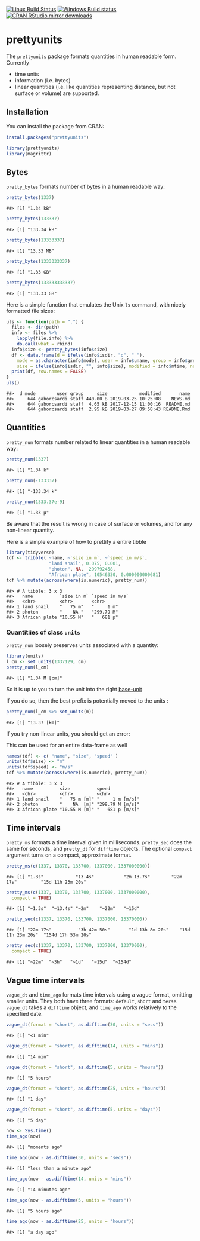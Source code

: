 


[![Linux Build Status](https://travis-ci.org/r-lib/prettyunits.svg?branch=master)](https://travis-ci.org/r-lib/prettyunits)
[![Windows Build status](https://ci.appveyor.com/api/projects/status/github/r-lib/prettyunits?svg=true)](https://ci.appveyor.com/project/gaborcsardi/prettyunits)
[![CRAN RStudio mirror downloads](http://cranlogs.r-pkg.org/badges/prettyunits)](https://CRAN.R-project.org/package=prettyunits)

# prettyunits

The `prettyunits` package formats quantities in human readable form. Currently
- time units 
- information (i.e. bytes) 
- linear quantities (i.e. like quantities representing distance, but not surface or volume)
are supported.

## Installation

You can install the package from CRAN:


```r
install.packages("prettyunits")
```


```r
library(prettyunits)
library(magrittr)
```

## Bytes

`pretty_bytes` formats number of bytes in a human readable way:


```r
pretty_bytes(1337)
```

```
##> [1] "1.34 kB"
```

```r
pretty_bytes(133337)
```

```
##> [1] "133.34 kB"
```

```r
pretty_bytes(13333337)
```

```
##> [1] "13.33 MB"
```

```r
pretty_bytes(1333333337)
```

```
##> [1] "1.33 GB"
```

```r
pretty_bytes(133333333337)
```

```
##> [1] "133.33 GB"
```

Here is a simple function that emulates the Unix `ls` command, with
nicely formatted file sizes:


```r
uls <- function(path = ".") {
  files <- dir(path)
  info <- files %>%
    lapply(file.info) %>%
    do.call(what = rbind)
  info$size <- pretty_bytes(info$size)
  df <- data.frame(d = ifelse(info$isdir, "d", " "),
	mode = as.character(info$mode), user = info$uname, group = info$grname,
    size = ifelse(info$isdir, "", info$size), modified = info$mtime, name = files)
  print(df, row.names = FALSE)
}
uls()
```

```
##>  d mode        user group     size            modified       name
##>     644 gaborcsardi staff 440.00 B 2019-03-25 10:25:08    NEWS.md
##>     644 gaborcsardi staff  4.65 kB 2017-12-15 11:00:16  README.md
##>     644 gaborcsardi staff  2.95 kB 2019-03-27 09:58:43 README.Rmd
```

## Quantities

`pretty_num` formats number related to linear quantities in a human readable way:

```r
pretty_num(1337)
```

```
##> [1] "1.34 k"
```

```r
pretty_num(-133337)
```

```
##> [1] "-133.34 k"
```

```r
pretty_num(1333.37e-9)
```

```
##> [1] "1.33 µ"
```
Be aware that the result is wrong in case of surface or volumes, and for any non-linear quantity.

Here is a simple example of how to prettify a entire tibble

```r
library(tidyverse)
tdf <- tribble( ~name, ~`size in m`, ~`speed in m/s`,
                "land snail", 0.075, 0.001,
                "photon", NA,  299792458,
                "African plate", 10546330, 0.000000000681)
tdf %>% mutate(across(where(is.numeric), pretty_num))
```

```
##> # A tibble: 3 x 3
##>   name          `size in m` `speed in m/s`
##>   <chr>         <chr>       <chr>         
##> 1 land snail    "   75 m"   "     1 m"    
##> 2 photon        "    NA "   "299.79 M"    
##> 3 African plate "10.55 M"   "   681 p"
```

### Quantitiies of class `units`

`pretty_num` loosely preserves units associated with a quantity: 

```r
library(units)
l_cm <- set_units(1337129, cm)
pretty_num(l_cm)
```

```
##> [1] "1.34 M [cm]"
```
So it is up to you to turn the unit into the right [base-unit](https://en.wikipedia.org/wiki/SI_base_unit)

If you do so, then the best prefix is potentially moved to the units : 

```r
pretty_num(l_cm %>% set_units(m))
```

```
##> [1] "13.37 [km]"
```

If you try non-linear units, you should get an error:



This can be used for an entire data-frame as well

```r
names(tdf) <- c( "name", "size", "speed" )
units(tdf$size) <- "m"
units(tdf$speed) <- "m/s"
tdf %>% mutate(across(where(is.numeric), pretty_num))
```

```
##> # A tibble: 3 x 3
##>   name          size          speed           
##>   <chr>         <chr>         <chr>           
##> 1 land snail    "   75 m [m]" "     1 m [m/s]"
##> 2 photon        "    NA  [m]" "299.79 M [m/s]"
##> 3 African plate "10.55 M [m]" "   681 p [m/s]"
```

## Time intervals

`pretty_ms` formats a time interval given in milliseconds. `pretty_sec` does
the same for seconds, and `pretty_dt` for `difftime` objects. The optional
`compact` argument turns on a compact, approximate format.


```r
pretty_ms(c(1337, 13370, 133700, 1337000, 1337000000))
```

```
##> [1] "1.3s"            "13.4s"           "2m 13.7s"        "22m 17s"         "15d 11h 23m 20s"
```

```r
pretty_ms(c(1337, 13370, 133700, 1337000, 1337000000),
  compact = TRUE)
```

```
##> [1] "~1.3s"  "~13.4s" "~2m"    "~22m"   "~15d"
```

```r
pretty_sec(c(1337, 13370, 133700, 1337000, 13370000))
```

```
##> [1] "22m 17s"          "3h 42m 50s"       "1d 13h 8m 20s"    "15d 11h 23m 20s"  "154d 17h 53m 20s"
```

```r
pretty_sec(c(1337, 13370, 133700, 1337000, 13370000),
  compact = TRUE)
```

```
##> [1] "~22m"  "~3h"   "~1d"   "~15d"  "~154d"
```

## Vague time intervals

`vague_dt` and `time_ago` formats time intervals using a vague format,
omitting smaller units. They both have three formats: `default`, `short` and `terse`.
`vague_dt` takes a `difftime` object, and `time_ago` works relatively to the
specified date.


```r
vague_dt(format = "short", as.difftime(30, units = "secs"))
```

```
##> [1] "<1 min"
```

```r
vague_dt(format = "short", as.difftime(14, units = "mins"))
```

```
##> [1] "14 min"
```

```r
vague_dt(format = "short", as.difftime(5, units = "hours"))
```

```
##> [1] "5 hours"
```

```r
vague_dt(format = "short", as.difftime(25, units = "hours"))
```

```
##> [1] "1 day"
```

```r
vague_dt(format = "short", as.difftime(5, units = "days"))
```

```
##> [1] "5 day"
```


```r
now <- Sys.time()
time_ago(now)
```

```
##> [1] "moments ago"
```

```r
time_ago(now - as.difftime(30, units = "secs"))
```

```
##> [1] "less than a minute ago"
```

```r
time_ago(now - as.difftime(14, units = "mins"))
```

```
##> [1] "14 minutes ago"
```

```r
time_ago(now - as.difftime(5, units = "hours"))
```

```
##> [1] "5 hours ago"
```

```r
time_ago(now - as.difftime(25, units = "hours"))
```

```
##> [1] "a day ago"
```



